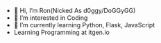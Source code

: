  - 👋 Hi, I’m Ron(Nicked As d0ggy/DoGGyGG)
 - 👀 I’m interested in Coding
 - 🌱 I’m currently learning Python, Flask, JavaScript
 - Learning Programming at itgen.io
